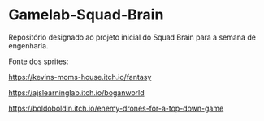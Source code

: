 # Gamelab-Squad-Brain
Repositório designado ao projeto inicial do Squad Brain para a semana de engenharia.

Fonte dos sprites:

https://kevins-moms-house.itch.io/fantasy

https://ajslearninglab.itch.io/boganworld

https://boldoboldin.itch.io/enemy-drones-for-a-top-down-game
